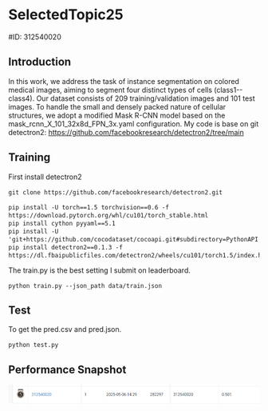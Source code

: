 # SelectedTopic25
#ID: 312540020

## Introduction
In this work, we address the task of instance segmentation on colored medical images, aiming to segment four distinct types of cells (class1--class4). Our dataset consists of 209 training/validation images and 101 test images. To handle the small and densely packed nature of cellular structures, we adopt a modified Mask R-CNN model based on the mask_rcnn_X_101_32x8d_FPN_3x.yaml configuration.
My code is base on git detectron2: https://github.com/facebookresearch/detectron2/tree/main

## Training 
First install detectron2
```
git clone https://github.com/facebookresearch/detectron2.git
```
```
pip install -U torch==1.5 torchvision==0.6 -f https://download.pytorch.org/whl/cu101/torch_stable.html
pip install cython pyyaml==5.1
pip install -U 'git+https://github.com/cocodataset/cocoapi.git#subdirectory=PythonAPI'
pip install detectron2==0.1.3 -f https://dl.fbaipublicfiles.com/detectron2/wheels/cu101/torch1.5/index.html
```

The train.py is the best setting I submit on leaderboard.
```
python train.py --json_path data/train.json
```
## Test
To get the pred.csv and pred.json.
```
python test.py
```
## Performance Snapshot
![Performance Snapshot](./Snapshot.png)  

